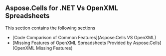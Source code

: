 ## Aspose.Cells for .NET Vs OpenXML Spreadsheets

This section contains the following sections
* [Code Comparison of Common Features](Aspose.Cells VS OpenXML)
* [Missing Features of OpenXML Spreadsheets Provided by Aspose.Cells](OpenXML Missing Features)
